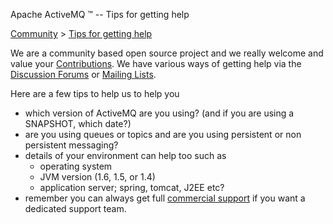 Apache ActiveMQ ™ -- Tips for getting help 

[Community](community.html) > [Tips for getting help](tips-for-getting-help.html)


We are a community based open source project and we really welcome and value your [Contributions](contributing.html). We have various ways of getting help via the [Discussion Forums](discussion-forums.html) or [Mailing Lists](mailing-lists.html).

Here are a few tips to help us to help you

*   which version of ActiveMQ are you using? (and if you are using a SNAPSHOT, which date?)
*   are you using queues or topics and are you using persistent or non persistent messaging?
*   details of your environment can help too such as
    *   operating system
    *   JVM version (1.6, 1.5, or 1.4)
    *   application server; spring, tomcat, J2EE etc?
*   remember you can always get full [commercial support](support.html) if you want a dedicated support team.

